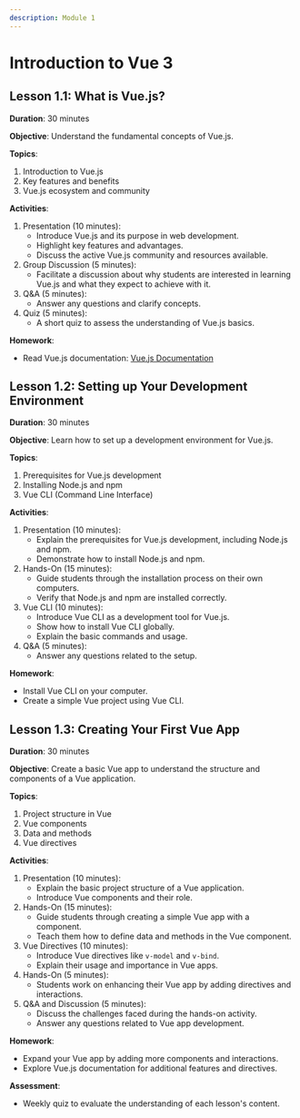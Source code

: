 ```yaml
---
description: Module 1
---
```


# Introduction to Vue 3

## Lesson 1.1: What is Vue.js?

**Duration**: 30 minutes

**Objective**: Understand the fundamental concepts of Vue.js.

**Topics**:

1. Introduction to Vue.js
2. Key features and benefits
3. Vue.js ecosystem and community

**Activities**:

1. Presentation (10 minutes):
   * Introduce Vue.js and its purpose in web development.
   * Highlight key features and advantages.
   * Discuss the active Vue.js community and resources available.
2. Group Discussion (5 minutes):
   * Facilitate a discussion about why students are interested in learning Vue.js and what they expect to achieve with it.
3. Q\&A (5 minutes):
   * Answer any questions and clarify concepts.
4. Quiz (5 minutes):
   * A short quiz to assess the understanding of Vue.js basics.

**Homework**:

* Read Vue.js documentation: [Vue.js Documentation](https://v3.vuejs.org/guide/introduction.html)

## Lesson 1.2: Setting up Your Development Environment

**Duration**: 30 minutes

**Objective**: Learn how to set up a development environment for Vue.js.

**Topics**:

1. Prerequisites for Vue.js development
2. Installing Node.js and npm
3. Vue CLI (Command Line Interface)

**Activities**:

1. Presentation (10 minutes):
   * Explain the prerequisites for Vue.js development, including Node.js and npm.
   * Demonstrate how to install Node.js and npm.
2. Hands-On (15 minutes):
   * Guide students through the installation process on their own computers.
   * Verify that Node.js and npm are installed correctly.
3. Vue CLI (10 minutes):
   * Introduce Vue CLI as a development tool for Vue.js.
   * Show how to install Vue CLI globally.
   * Explain the basic commands and usage.
4. Q\&A (5 minutes):
   * Answer any questions related to the setup.

**Homework**:

* Install Vue CLI on your computer.
* Create a simple Vue project using Vue CLI.

## Lesson 1.3: Creating Your First Vue App

**Duration**: 30 minutes

**Objective**: Create a basic Vue app to understand the structure and components of a Vue application.

**Topics**:

1. Project structure in Vue
2. Vue components
3. Data and methods
4. Vue directives

**Activities**:

1. Presentation (10 minutes):
   * Explain the basic project structure of a Vue application.
   * Introduce Vue components and their role.
2. Hands-On (15 minutes):
   * Guide students through creating a simple Vue app with a component.
   * Teach them how to define data and methods in the Vue component.
3. Vue Directives (10 minutes):
   * Introduce Vue directives like `v-model` and `v-bind`.
   * Explain their usage and importance in Vue apps.
4. Hands-On (5 minutes):
   * Students work on enhancing their Vue app by adding directives and interactions.
5. Q\&A and Discussion (5 minutes):
   * Discuss the challenges faced during the hands-on activity.
   * Answer any questions related to Vue app development.

**Homework**:

* Expand your Vue app by adding more components and interactions.
* Explore Vue.js documentation for additional features and directives.

**Assessment**:

* Weekly quiz to evaluate the understanding of each lesson's content.
